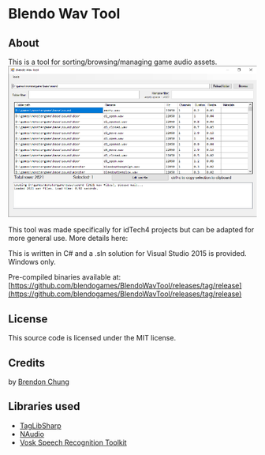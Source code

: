 # Blendo Wav Tool

## About
This is a tool for sorting/browsing/managing game audio assets.
[![screenshot of Blendo Wav Tool](wavtool.png)](wavtool.png)

This tool was made specifically for idTech4 projects but can be adapted for more general use. More details here:

This is written in C# and a .sln solution for Visual Studio 2015 is provided. Windows only.

Pre-compiled binaries available at: [https://github.com/blendogames/BlendoWavTool/releases/tag/release](https://github.com/blendogames/BlendoWavTool/releases/tag/release)

## License
This source code is licensed under the MIT license.

## Credits
by [Brendon Chung](https://blendogames.com)

## Libraries used
- [TagLibSharp](https://github.com/mono/taglib-sharp)
- [NAudio](https://github.com/naudio/NAudio)
- [Vosk Speech Recognition Toolkit](https://github.com/alphacep/vosk-api)
